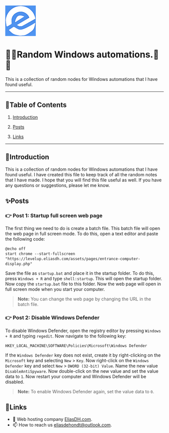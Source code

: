 ![logo](/Images/logo.png)
# 💙🤍Random Windows automations.🤍💙

This is a collection of random nodes for Windows automations that I have found useful.

---

## 📘Table of Contents

1. [Introduction](#introduction)
2. [Posts](#posts)

3. [Links](#links)

---

## 🖖Introduction

This is a collection of random nodes for Windows automations that I have found useful. I have created this file to keep track of all the random notes that I have made. I hope that you will find this file useful as well. If you have any questions or suggestions, please let me know.

## ✨Posts

### 👉 Post 1: Startup full screen web page

The first thing we need to do is create a batch file. This batch file will open the web page in full screen mode. To do this, open a text editor and paste the following code:
```batch
@echo off
start chrome --start-fullscreen "https://levelup.eliasdh.com/assets/pages/entrance-computer-display.php"
```
Save the file as `startup.bat` and place it in the startup folder. To do this, press `Windows + R` and type `shell:startup`. This will open the startup folder. Now copy the `startup.bat` file to this folder. Now the web page will open in full screen mode when you start your computer.
> **Note:** You can change the web page by changing the URL in the batch file.

### 👉 Post 2: Disable Windows Defender

To disable Windows Defender, open the registry editor by pressing `Windows + R` and typing `regedit`. Now navigate to the following key:
```text
HKEY_LOCAL_MACHINE\SOFTWARE\Policies\Microsoft\Windows Defender
```
If the `Windows Defender` key does not exist, create it by right-clicking on the `Microsoft` key and selecting `New` > `Key`. Now right-click on the `Windows Defender` key and select `New` > `DWORD (32-bit) Value`. Name the new value `DisableAntiSpyware`. Now double-click on the new value and set the value data to `1`. Now restart your computer and Windows Defender will be disabled.
> **Note:** To enable Windows Defender again, set the value data to `0`.

## 🔗Links
- 👯 Web hosting company [EliasDH.com](https://eliasdh.com).
- 📫 How to reach us eliasdehondt@outlook.com.
